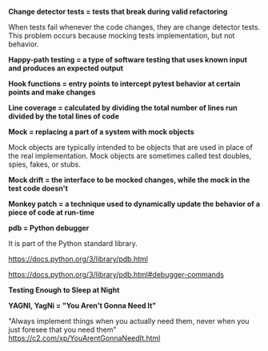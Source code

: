 **Change detector tests = tests that break during valid refactoring**

When tests fail whenever the code changes, they are change detector tests.
This problem occurs because mocking tests implementation, but not behavior.

**Happy-path testing = a type of software testing that uses known input and produces an expected output**

**Hook functions = entry points to intercept pytest behavior at certain points and make changes**

**Line coverage = calculated by dividing the total number of lines run divided by the total lines of code**

**Mock = replacing a part of a system with mock objects**

Mock objects are typically intended to be objects that are used in place of the real implementation.
Mock objects are sometimes called test doubles, spies, fakes, or stubs.

**Mock drift = the interface to be mocked changes, while the mock in the test code doesn't**

**Monkey patch = a technique used to dynamically update the behavior of a piece of code at run-time**

**pdb = Python debugger**

It is part of the Python standard library.

https://docs.python.org/3/library/pdb.html

https://docs.python.org/3/library/pdb.html#debugger-commands

**Testing Enough to Sleep at Night**

**YAGNI, YagNi = "You Aren't Gonna Need It"**

"Always implement things when you actually need them, never when you just foresee that you need them" 
https://c2.com/xp/YouArentGonnaNeedIt.html
